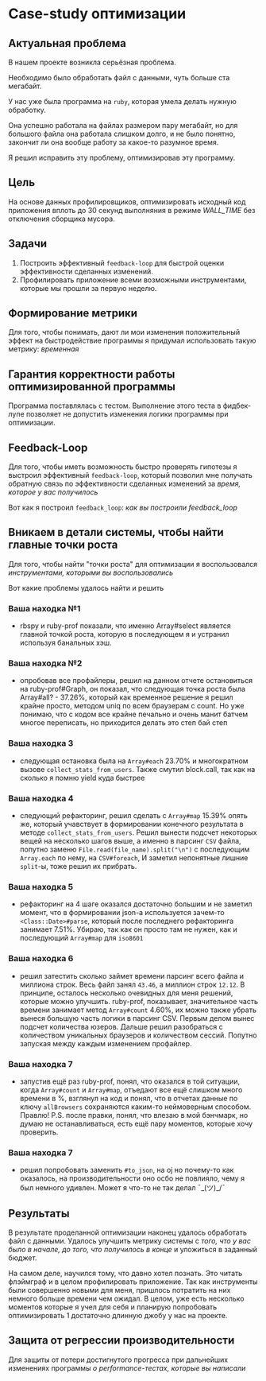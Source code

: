 # Case-study оптимизации

## Актуальная проблема
В нашем проекте возникла серьёзная проблема.

Необходимо было обработать файл с данными, чуть больше ста мегабайт.

У нас уже была программа на `ruby`, которая умела делать нужную обработку.

Она успешно работала на файлах размером пару мегабайт, но для большого файла она работала слишком долго, и не было понятно, закончит ли она вообще работу за какое-то разумное время.

Я решил исправить эту проблему, оптимизировав эту программу.

## Цель

На основе данных профилировщиков, оптимизировать исходный код приложения вплоть до 30 секунд выполняния в режиме *WALL_TIME* без отключения сборщика мусора.

## Задачи

1. Построить эффективный `feedback-loop` для быстрой оценки эффективности сделанных изменений.
2. Профилировать приложение всеми возможными инструментами, которые мы прошли за первую неделю.

## Формирование метрики
Для того, чтобы понимать, дают ли мои изменения положительный эффект на быстродействие программы я придумал использовать такую метрику: *временная*

## Гарантия корректности работы оптимизированной программы
Программа поставлялась с тестом. Выполнение этого теста в фидбек-лупе позволяет не допустить изменения логики программы при оптимизации.

## Feedback-Loop
Для того, чтобы иметь возможность быстро проверять гипотезы я выстроил эффективный `feedback-loop`, который позволил мне получать обратную связь по эффективности сделанных изменений за *время, которое у вас получилось*

Вот как я построил `feedback_loop`: *как вы построили feedback_loop*

## Вникаем в детали системы, чтобы найти главные точки роста
Для того, чтобы найти "точки роста" для оптимизации я воспользовался *инструментами, которыми вы воспользовались*

Вот какие проблемы удалось найти и решить

### Ваша находка №1
- rbspy и ruby-prof показали, что именно Array#select является главной точкой роста, которую в последующем я и устранил используя банальных хэш.

### Ваша находка №2
- опробовав все профайлеры, решил на данном отчете остановиться на ruby-prof#Graph, он показал, что следующая точка роста была Array#all? - 37.26%, который как временное решение я решил крайне просто, методом uniq по всем браузерам с count. Но уже понимаю, что с кодом все крайне печально и очень манит батчем многое переписать, но приходится делать это степ бай степ

### Ваша находка 3
- следующая остановка была на `Array#each` 23.70% и многократном вызове `collect_stats_from_users`. Также смутил block.call, так как на сколько я помню yield куда быстрее

### Ваша находка 4
- следующий рефакторинг, решил сделать с `Array#map` 15.39%	опять же, который учавствует в формировании конечного результата в методе `collect_stats_from_users`. Решил вынести подсчет некоторых вещей на несколько шагов выше, а именно в парсинг `CSV` файла, попутно заменю `File.read(file_name).split("\n")` с последующим `Array.each` по нему, на `CSV#foreach`, И заметил непонятные лишние `split`-ы, тоже решил их прибрать.

### Ваша находка 5
- рефакторинг на 4 шаге оказался достаточно большим и не заметил момент, что в формировании json-а используется зачем-то `<Class::Date>#parse`, который после последнего рефакторинга занимает 7.51%. Убираю, так как он просто там не нужен, как и последующий `Array#map` для `iso8601`

### Ваша находка 6
-  решил затестить сколько займет времени парсинг всего файла и миллиона строк. Весь файл занял `43.46`, а миллион строк `12.12`. В принципе, осталось несколько очевидных для меня решений, которые можно улучшить. ruby-prof, показывает, значительное часть времени занимает метод `Array#count` 4.60%, их можно также убрать вынеся большую часть логики в парсинг CSV. Первым делом вынес подсчет количества юзеров. Дальше решил разобраться с количеством уникальных браузеров и количеством сессий. Попутно запуская между каждым изменением профайлер.

### Ваша находка 7
- запустив ещё раз ruby-prof, понял, что оказался в той ситуации, когда `Array#count` и `Array#map`, отъедают все ещё слишком много времени в %, взглянул на код и понял, что в отчетах данные по ключу `allBrowsers` сохраняются каким-то неймоверным способом. Правлю!
P.S. после правки, понял, что влезаю в мой бэнчмарк, но думаю не останавливаться, есть ещё пару моментов, которые хочу проверить.

### Ваша находка 7
- решил попробовать заменить `#to_json`, на oj но почему-то как оказалось, на производительности оно осбо не повлияло, чему я был немного удивлен. Может я что-то не так делал ¯\_(ツ)_/¯ 

## Результаты
В результате проделанной оптимизации наконец удалось обработать файл с данными.
Удалось улучшить метрику системы с *того, что у вас было в начале, до того, что получилось в конце* и уложиться в заданный бюджет.

На самом деле, научился тому, что давно хотел познать. Это читать флэймграф и в целом профилировать приложение. Так как инструменты были совершенно новыми для меня, пришлось потратить на них немного больше времени чем ожидал. В целом, уже есть несколько моментов которые я учел для себя и планирую попробовать оптимизировать 1 достаточно длинную джобу у нас на проекте.

## Защита от регрессии производительности
Для защиты от потери достигнутого прогресса при дальнейших изменениях программы *о performance-тестах, которые вы написали*

